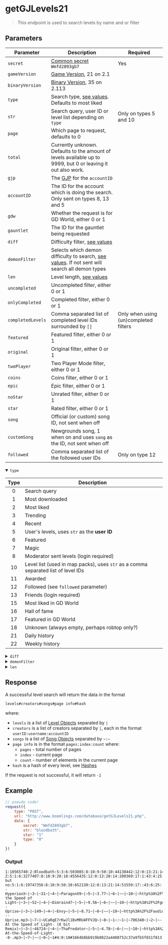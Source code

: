 # getGJLevels21

> This endpoint is used to search levels by name and or filter

## Parameters

| Parameter | Description | Required |
| - | - | - |
| `secret` | [Common secret](/reference/secrets.md) `Wmfd2893gb7` | Yes |
| `gameVersion` | [Game Version](), 21 on 2.1 | |
| `binaryVersion` | [Binary Version](), 35 on 2.113 | |
| `type` | Search type, [see values](#type). Defaults to most liked | |
| `str` | Search query, user ID or level list depending on `type` | Only on types 5 and 10 |
| `page` | Which page to request, defaults to 0 | |
| `total` | Currently unknown. Defaults to the amount of levels available up to 9999, but 0 or leaving it out also work. | |
| `gjp` | The [GJP]() for the `accountID` | |
| `accountID` | The ID for the account which is doing the search. Only sent on types 8, 13 and 5 | |
| `gdw` | Whether the request is for GD World, either 0 or 1 | |
| `gauntlet` | The ID for the gauntlet being requested | |
| `diff` | Difficulty filter, [see values](#diff) | |
| `demonFilter` | Selects which demon difficulty to search, [see values](#demonFilter). If not sent will search all demon types | |
| `len` | Level length, [see values](#len) | |
| `uncompleted` | Uncompleted filter, either 0 or 1 | |
| `onlyCompleted` | Completed filter, either 0 or 1 | |
| `completedLevels` | Comma separated list of completed level IDs surrounded by `[]` | Only when using (un)completed filters |
| `featured` | Featured filter, either 0 or 1 | |
| `original` | Original filter, either 0 or 1 | |
| `twoPlayer` | Two Player Mode filter, either 0 or 1 | |
| `coins` | Coins filter, either 0 or 1 | |
| `epic` | Epic filter, either 0 or 1 | |
| `noStar` | Unrated filter, either 0 or 1 | |
| `star` | Rated filter, either 0 or 1 | |
| `song` | Official (or custom) song ID, not sent when off | |
| `customSong` | Newgrounds song, 1 when on and uses `song` as the ID, not sent when off | |
| `followed` | Comma separated list of the followed user IDs | Only on type 12 |

<details open id="type">
    <summary><code>type</code></summary>

| Type | Description |
| :-: | - |
| 0 | Search query |
| 1 | Most downloaded |
| 2 | Most liked |
| 3 | Trending |
| 4 | Recent |
| 5 | User's levels, uses `str` as the **user ID** |
| 6 | Featured |
| 7 | Magic |
| 8 | Moderator sent levels (login required) |
| 10 | Level list (used in map packs), uses `str` as a comma separated list of level IDs |
| 11 | Awarded |
| 12 | Followed (see `followed` parameter) |
| 13 | Friends (login required) |
| 15 | Most liked in GD World |
| 16 | Hall of fame |
| 17 | Featured in GD World |
| 18 | Unknown (always empty, perhaps robtop only?) |
| 21 | Daily history |
| 22 | Weekly history |
</details>

<details id="diff">
    <summary><code>diff</code></summary>

| diff | Description |
| :-: | - |
| -1 | N/A |
| -2 | Demons (see `demonFilter` for specifying demon difficulty) |
| 1 | Easy |
| 2 | Normal |
| 3 | Hard |
| 4 | Harder |
| 5 | Insane |
</details>

<details id="demonFilter">
    <summary><code>demonFilter</code></summary>

| demonFilter | Description |
| :-: | - |
| 1 | Easy demon |
| 2 | Medium demon |
| 3 | Hard demon |
| 4 | Insane demon |
| 5 | Extreme demon |
</details>

<details id="len">
    <summary><code>len</code></summary>

| len | Value |
| :-: | - |
| 0 | Tiny |
| 1 | Short |
| 2 | Medium |
| 3 | Long |
| 4 | XL |
</details>

## Response

A successful level search will return the data in the format

```
levels#creators#songs#page info#hash
```

where:
- `levels` is a list of [Level Objects](#) separated by `|`
- `creators` is a list of creators separated by `|`, each in the format `userID:username:accountID`
- `songs` is a list of [Song Objects](#) separated by `~:~`
- `page info` is in the format `pages:index:count` where:
    - `pages` - total number of pages
    - `index` - current page 
    - `count` - number of elements in the current page
- `hash` is a hash of every level, see [Hashes](#)
<!-- should the hash be explained here or on its own page like how the old docs had a page for CHK -->

If the request is not successful, it will return `-1`

## Example

```js
// pseudo code!
request({
    type: "POST",
    url: "http://www.boomlings.com/database/getGJLevels21.php",
    data: {
        secret: "Wmfd2893gb7",
        str: "bloodbath",
        star: "1"
        type: "0"
    }
})
```

### Output

```
1:10565740:2:Bloodbath:5:3:6:503085:8:10:9:50:10:44138442:12:0:13:21:14:2375318:17:1:43:6:25::18:10:19:10330:42:0:45:24746:3:V2hvc2UgYmxvb2Qgd2lsbCBiZSBzcGlsdCBpbiB0aGUgQmxvb2RiYXRoPyBXaG8gd2lsbCB0aGUgdmljdG9ycyBiZT8gSG93IG1hbnkgd2lsbCBzdXJ2aXZlPyBHb29kIGx1Y2suLi4=:15:3:30:7679228:31:0:37:0:38:0:39:0:46:1:47:2:35:467339|1:21761387:2:Bloodbath Z:5:1:6:3277407:8:10:9:20:10:4556435:12:0:13:20:14:200369:17:1:43:4:25::18:10:19:17840:42:0:45:0:3:UmVtYWtlIG9mIEJCLCBidXQgU2hvcnRlciBhbmQgbXVjaCBlYXNpZXIgWEQgTW9yZSBvZiBhIGdhbWVwbGF5IGxldmVsISAgSnVzdCBhIGZ1biBlYXN5IGRlbW9uLiBWZXJpZmllZCBCeSBYaW9kYXplciEgRW5qb3kgOkQ=:15:3:30:0:31:0:37:3:38:1:39:10:46:1:47:2:35:223469|1:64968478:2:Bloodbath but no:5:1:6:19747356:8:10:9:50:10:652130:12:0:13:21:14:51559:17::43:6:25::18:8:19:24992:42:0:45:23233:3:Qmxvb2RiYXRoLCBJdCdzIG5vdCBldmVuIHRoaXM=:15:3:30:0:31:0:37:0:38:1:39:8:46:1:47:2:35:706340|1:75795864:2:Bloodbath:5:2:6:12348083:8:10:9:40:10:88763:12:0:13:21:14:4326:17::43:5:25::18:7:19:25025:42:0:45:55947:3:VGhhbmtzIHRvIGV2ZXJ5b25lIGluIG15IGRpc2NvcmQgc2VydmVyIHRoYXQgY29udHJpYnV0ZWQ=:15:3:30:0:31:0:37:0:38:1:39:6:46:1:47:2:35:513064#503085:Riot:37415|3277407:Zyzyx:88354|12348083:KNOEPPEL:3009121|19747356:Texic:6152129#1~|~223469~|~2~|~ParagonX9 - HyperioxX~|~3~|~31~|~4~|~ParagonX9~|~5~|~3.77~|~6~|~~|~10~|~http%3A%2F%2Faudio.ngfiles.com%2F223000%2F223469_ParagonX9___HyperioxX.mp3~|~7~|~~|~8~|~1~:~1~|~467339~|~2~|~At the Speed of Light~|~3~|~52~|~4~|~Dimrain47~|~5~|~9.56~|~6~|~~|~10~|~http%3A%2F%2Fgeometrydashcontent.com%2Fsongs%2F467339.mp3~|~7~|~~|~8~|~1~:~1~|~513064~|~2~|~EnV - Uprise~|~3~|~149~|~4~|~Envy~|~5~|~8.71~|~6~|~~|~10~|~http%3A%2F%2Faudio.ngfiles.com%2F513000%2F513064_EnV---Uprise.mp3~|~7~|~UCaRqE7rKwJl1BvMRU4FFVJQ~|~8~|~1~:~1~|~706340~|~2~|~-At the Speed of Light- (8 bit Remix)~|~3~|~46724~|~4~|~ThaPredator~|~5~|~4.78~|~6~|~~|~10~|~http%3A%2F%2Faudio.ngfiles.com%2F706000%2F706340_-At-the-Speed-of-Light--8-.mp3~|~7~|~~|~8~|~1#4:0:10#1664b8bb919b0822a4408752c37a9fb5f651f813
```